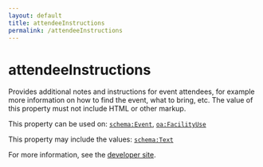 ```yaml
---
layout: default
title: attendeeInstructions
permalink: /attendeeInstructions
---
```


# attendeeInstructions
Provides additional notes and instructions for event attendees, for example more information on how to find the event, what to bring, etc. The value of this property must not include HTML or other markup.

This property can be used on: [`schema:Event`](https://schema.org/Event), [`oa:FacilityUse`](https://openactive.io/FacilityUse)

This property may include the values: [`schema:Text`](https://schema.org/Text)

For more information, see the [developer site](https://developer.openactive.io/data-model/types/).